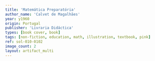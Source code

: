 ```yaml
---
title: 'Matemática Preparatória'
author_name: 'Calvet de Magalhães'
year: y1960
origin: Portugal
publisher: 'Livraria Didáctica'
types: [book cover, book]
tags: [non-fiction, education, math, illustration, textbook, pink]
ref: sol-010-0102
image_count: 2
layout: artifact_multi
---
```

